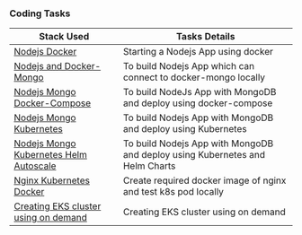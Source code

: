 ### Coding Tasks

Stack Used | Tasks Details | 
---    | --- | 
[Nodejs Docker](task-001-nodejs-docker-app) | Starting a Nodejs App using docker |
[Nodejs and Docker-Mongo](task-002-nodejs-mongo-docker)  | To build Nodejs App which can connect to docker-mongo locally |
[Nodejs Mongo Docker-Compose](task-003-nodejs-mongo-docker-compose)  | To build NodeJs App with MongoDB and deploy using docker-compose
[Nodejs Mongo Kubernetes](task-004-nodejs-mongo-k8s) | To build Nodejs App with MongoDB and deploy using Kubernetes
[Nodejs Mongo Kubernetes Helm Autoscale](task-005-nodejs-mongo-k8s-helm-scale) | To build Nodejs App with MongoDB and deploy using Kubernetes and Helm Charts | 
[Nginx Kubernetes Docker](task-006-nginx-docker) | Create required docker image of nginx and test k8s pod locally |
[Creating EKS cluster using on demand](task-007-eks-on-demand) | Creating EKS cluster using on demand
